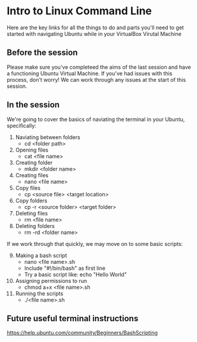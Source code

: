 # Intro to Linux Command Line

Here are the key links for all the things to do and parts you'll need to get started with navigating Ubuntu while in your VirtualBox Virutal Machine

## Before the session
Please make sure you've completeed the aims of the last session and have a functioning Ubuntu Virtual Machine. If you've had issues with this process, don't worry! We can work through any issues at the start of this session. 

## In the session

We're going to cover the basics of naviating the terminal in your Ubuntu, specifically:

1. Naviating between folders 
    - cd \<folder path>
2. Opening files
    - cat \<file name>
3. Creating folder
    - mkdir \<folder name>
4. Creating files
    - nano \<file name>
5. Copy files
    - cp \<source file> \<target location>
6. Copy folders
    - cp -r \<source folder> \<target folder>
7. Deleting files
    - rm \<file name>
8. Deleting folders
    - rm -rd \<folder name>

If we work through that quickly, we may move on to some basic scripts:

9. Making a bash script
    - nano \<file name>.sh
    - Include "#!/bin/bash" as first line
    - Try a basic script like: echo "Hello World"
10. Assigning permissions to run
    - chmod a+x \<file name>.sh
11. Running the scripts
    - ./\<file name>.sh


## Future useful terminal instructions

https://help.ubuntu.com/community/Beginners/BashScripting